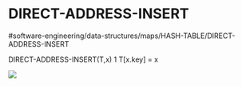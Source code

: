 # DIRECT-ADDRESS-INSERT
#software-engineering/data-structures/maps/HASH-TABLE/DIRECT-ADDRESS-INSERT


DIRECT-ADDRESS-INSERT(T,x)
1 T[x.key] = x


![](DIRECT-ADDRESS-INSERT/588342A8-620A-4F6C-8969-01A7BE19044C.png)